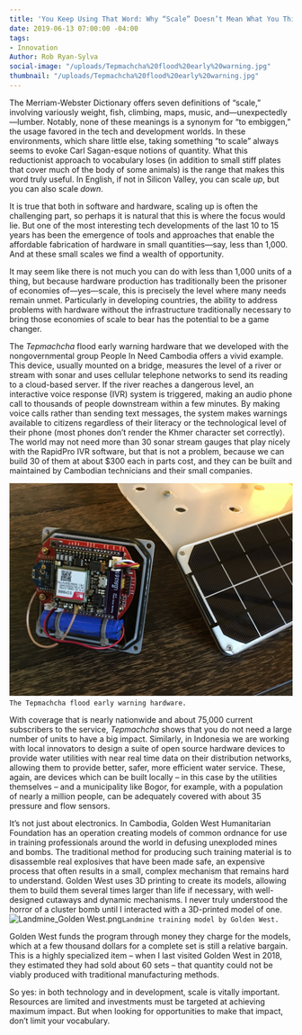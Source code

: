 ```yaml
---
title: 'You Keep Using That Word: Why “Scale” Doesn’t Mean What You Think It Means'
date: 2019-06-13 07:00:00 -04:00
tags:
- Innovation
Author: Rob Ryan-Sylva
social-image: "/uploads/Tepmachcha%20flood%20early%20warning.jpg"
thumbnail: "/uploads/Tepmachcha%20flood%20early%20warning.jpg"
---
```


The Merriam-Webster Dictionary offers seven definitions of “scale,” involving variously weight, fish, climbing, maps, music, and—unexpectedly—lumber. Notably, none of these meanings is a synonym for “to embiggen,” the usage favored in the tech and development worlds. In these environments, which share little else, taking something “to scale” always seems to evoke Carl Sagan-esque notions of quantity. What this reductionist approach to vocabulary loses (in addition to small stiff plates that cover much of the body of some animals) is the range that makes this word truly useful. In English, if not in Silicon Valley, you can scale *up*, but you can also scale *down*.

<!--more-->

It is true that both in software and hardware, scaling up is often the challenging part, so perhaps it is natural that this is where the focus would lie. But one of the most interesting tech developments of the last 10 to 15 years has been the emergence of tools and approaches that enable the affordable fabrication of hardware in small quantities—say, less than 1,000. And at these small scales we find a wealth of opportunity.

It may seem like there is not much you can do with less than 1,000 units of a thing, but because hardware production has traditionally been the prisoner of economies of—yes—scale, this is precisely the level where many needs remain unmet. Particularly in developing countries, the ability to address problems with hardware without the infrastructure traditionally necessary to bring those economies of scale to bear has the potential to be a game changer.

The *Tepmachcha* flood early warning hardware that we developed with the nongovernmental group People In Need Cambodia offers a vivid example. This device, usually mounted on a bridge, measures the level of a river or stream with sonar and uses cellular telephone networks to send its reading to a cloud-based server. If the river reaches a dangerous level, an interactive voice response (IVR) system is triggered, making an audio phone call to thousands of people downstream within a few minutes. By making voice calls rather than sending text messages, the system makes warnings available to citizens regardless of their literacy or the technological level of their phone (most phones don’t render the Khmer character set correctly). The world may not need more than 30 sonar stream gauges that play nicely with the RapidPro IVR software, but that is not a problem, because we can build 30 of them at about $300 each in parts cost, and they can be built and maintained by Cambodian technicians and their small companies.

![Tepmachcha flood early warning.jpg](/uploads/Tepmachcha%20flood%20early%20warning.jpg)`The Tepmachcha flood early warning hardware.`

With coverage that is nearly nationwide and about 75,000 current subscribers to the service, *Tepmachcha* shows that you do not need a large number of units to have a big impact. Similarly, in Indonesia we are working with local innovators to design a suite of open source hardware devices to provide water utilities with near real time data on their distribution networks, allowing them to provide better, safer, more efficient water service. These, again, are devices which can be built locally – in this case by the utilities themselves – and a municipality like Bogor, for example, with a population of nearly a million people, can be adequately covered with about 35 pressure and flow sensors.

It’s not just about electronics. In Cambodia, Golden West Humanitarian Foundation has an operation creating models of common ordnance for use in training professionals around the world in defusing unexploded mines and bombs. The traditional method for producing such training material is to disassemble real explosives that have been made safe, an expensive process that often results in a small, complex mechanism that remains hard to understand. Golden West uses 3D printing to create its models, allowing them to build them several times larger than life if necessary, with well-designed cutaways and dynamic mechanisms. I never truly understood the horror of a cluster bomb until I interacted with a 3D-printed model of one.
![Landmine_Golden West.png](/uploads/Landmine_Golden%20West.png)`Landmine training model by Golden West.`

Golden West funds the program through money they charge for the models, which at a few thousand dollars for a complete set is still a relative bargain. This is a highly specialized item – when I last visited Golden West in 2018, they estimated they had sold about 60 sets – that quantity could not be viably produced with traditional manufacturing methods.

So yes: in both technology and in development, scale is vitally important. Resources are limited and investments must be targeted at achieving maximum impact. But when looking for opportunities to make that impact, don’t limit your vocabulary.